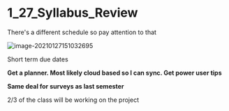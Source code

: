 # 1_27_Syllabus_Review



There's a different schedule so pay attention to that

![image-20210127151032695](C:\Users\tcbir\AppData\Roaming\Typora\typora-user-images\image-20210127151032695.png)

Short term due dates

__Get a planner. Most likely cloud based so I can sync. Get power user tips__

__Same deal for surveys as last semester__

2/3 of the class will be working on the project

